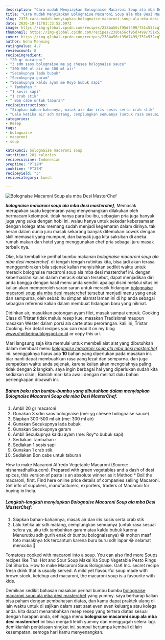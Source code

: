 ```yaml
---
description: "Cara mudah Menyiapkan Bolognaise Macaroni Soup ala mba Desi MasterChef Lezat"
title: "Cara mudah Menyiapkan Bolognaise Macaroni Soup ala mba Desi MasterChef Lezat"
slug: 2373-cara-mudah-menyiapkan-bolognaise-macaroni-soup-ala-mba-desi-masterchef-lezat
date: 2020-10-11T01:33:52.597Z
image: https://img-global.cpcdn.com/recipes/238ba56cf95d7499/751x532cq70/bolognaise-macaroni-soup-ala-mba-desi-masterchef-foto-resep-utama.jpg
thumbnail: https://img-global.cpcdn.com/recipes/238ba56cf95d7499/751x532cq70/bolognaise-macaroni-soup-ala-mba-desi-masterchef-foto-resep-utama.jpg
cover: https://img-global.cpcdn.com/recipes/238ba56cf95d7499/751x532cq70/bolognaise-macaroni-soup-ala-mba-desi-masterchef-foto-resep-utama.jpg
author: Edna Manning
ratingvalue: 4.7
reviewcount: 8
recipeingredient:
- "20 gr macaroni"
- "3 sdm saos bolognaise me yg chesee bolognaise sauce"
- "300-500 ml air me 300 ml air"
- "Secukupnya lada bubuk"
- "Secukupnya garam"
- "Secukupnya kaldu ayam me Royo bubuk sapi"
- " Tambahan "
- "1 sosis sapi"
- "1 crab stik"
- " Bon cabe untuk taburan"
recipeinstructions:
- "Siapkan bahan-bahannya, masak air dan iris sosis serta crab stik"
- "Lalu ketika air sdh matang, cemplungkan semuanya (untuk rasa sesuai selera ya, aku tdk tambahkan garam atau kaldu bubuk karena Menurutku sdh gurih enak dr bumbu bolognaisenya) 😁 mohon maaf foto masaknya tdk tercantum karena buru buru sdh lapar 😂 selamat mencoba 🥳"
categories:
- Resep
tags:
- bolognaise
- macaroni
- soup

katakunci: bolognaise macaroni soup 
nutrition: 281 calories
recipecuisine: Indonesian
preptime: "PT12M"
cooktime: "PT37M"
recipeyield: "3"
recipecategory: Lunch

---
```



![Bolognaise Macaroni Soup ala mba Desi MasterChef](https://img-global.cpcdn.com/recipes/238ba56cf95d7499/751x532cq70/bolognaise-macaroni-soup-ala-mba-desi-masterchef-foto-resep-utama.jpg)

<b><i>bolognaise macaroni soup ala mba desi masterchef</i></b>, Memasak merupakan suatu kegemaran yang menyenangkan dilakukan oleh bermacam kelompok. tidak hanya para ibu ibu, sebagian pria juga banyak juga yang suka dengan hobi ini. walau hanya untuk sekedar kebersamaan dengan kolega atau memang sudah menjadi kegemaran dalam dirinya. tak heran dalam dunia juru masak sekarang banyak ditemukan cowok dengan skill memasak yang mumpuni, dan banyak juga kita saksikan di aneka rumah makan dan hotel yang menggunakan chef pria sebagai juru masak terbaik nya.

Oke, kita kembali ke perihal bumbu makanan <i>bolognaise macaroni soup ala mba desi masterchef</i>. di tengah tengah rutinitas kita, bisa jadi akan terasa menggembirakan bila sejenak kalian menyisihkan sedikit waktu untuk meracik bolognaise macaroni soup ala mba desi masterchef ini. dengan keberhasilan kalian dalam meracik olahan tersebut, dapat menjadikan diri anda bangga dengan hasil menu anda sendiri. apalagi disini melalui situs ini kalian akan memperoleh saran saran untuk meracik hidangan <u>bolognaise macaroni soup ala mba desi masterchef</u> tersebut menjadi menu yang enak dan sempurna, oleh sebab itu simpan alamat laman ini di hp anda sebagai sebagian referensi kalian dalam membuat hidangan baru yang nikmat.

Didihkan air, masukkan potongan ayam filet, masak sampai empuk. Cooking Class di Tristar tidak melulu resep kue, masakan Tradisional maupun masakan Wester dalam porsi ala carte atau perorangan. kali ini, Tristar Cooking. For detail recipes you can read it on my blog www.shntkerina.blogspot.co.id or copy this url.


Mari langsung saja kita memulai untuk membeli alat alat yang dibutuhkan dalam membuat menu <u><i>bolognaise macaroni soup ala mba desi masterchef</i></u> ini. seenggaknya harus ada <b>10</b> bahan yang diperlukan pada masakan ini. biar nanti dapat membuahkan rasa yang lezat dan sempurna. dan juga sempatkan waktu anda sejenak, karena kalian akan mengolahnya paling tidak dengan <b>2</b> langkah. saya ingin berbagai hal yang diperlukan sudah kita sediakan disini, Baiklah mari kita awali dengan melihat dulu bahan perlengkapan dibawah ini.

<!--inarticleads1-->

##### Bahan baku dan bumbu-bumbu yang dibutuhkan dalam menyiapkan Bolognaise Macaroni Soup ala mba Desi MasterChef:

1. Ambil 20 gr macaroni
1. Gunakan 3 sdm saos bolognaise (me: yg chesee bolognaise sauce)
1. Siapkan 300-500 ml air (me: 300 ml air)
1. Gunakan Secukupnya lada bubuk
1. Gunakan Secukupnya garam
1. Ambil Secukupnya kaldu ayam (me: Roy*o bubuk sapi)
1. Sediakan  Tambahan :
1. Sediakan 1 sosis sapi
1. Gunakan 1 crab stik
1. Sediakan  Bon cabe untuk taburan


How to make Macaroni Alfredo  Vegetable Macaroni (Source: nishamadhulika.com). Prepared with green vegetables and a dash of desi spices, this version of pasta is an absolute winner as it Method * Boil the macaroni, first. Find here online price details of companies selling Macaroni. Get info of suppliers, manufacturers, exporters, traders of Macaroni for buying in India. 

<!--inarticleads2-->

##### Langkah-langkah menyiapkan Bolognaise Macaroni Soup ala mba Desi MasterChef:

1. Siapkan bahan-bahannya, masak air dan iris sosis serta crab stik
1. Lalu ketika air sdh matang, cemplungkan semuanya (untuk rasa sesuai selera ya, aku tdk tambahkan garam atau kaldu bubuk karena Menurutku sdh gurih enak dr bumbu bolognaisenya) 😁 mohon maaf foto masaknya tdk tercantum karena buru buru sdh lapar 😂 selamat mencoba 🥳


Tomatoes cooked with macaroni into a soup. You can also find more Soups recipes like Thai Hot and Sour Soup Makai Ka Soup Vegetable Pesto Rings Dal Shorba. How to make Macaroni Saus Bolognaise. OaK Inc. secret recipe fresh drink that is usually served. A mild yet flavourful soup made with brown stock, ketchup and macaroni, the macaroni soup is a favourite with kids. 

Demikian sedikit bahasan masakan perihal bumbu bumbu <u>bolognaise macaroni soup ala mba desi masterchef</u> yang yummy. saya berharap kalian bisa paham dengan pembahasan diatas, dan kamu dapat praktek ulang di lain waktu untuk di sajikan dalam saat saat even even keluarga atau kolega anda. kita dapat menambahkan resep resep yang tertera diatas sesuai dengan harapan anda, sehingga menu <b>bolognaise macaroni soup ala mba desi masterchef</b> ini bisa menjadi lebih yummy dan menggugah selera lagi. demikianlah penjelasan singkat ini, sampai berjumpa kembali di lain kesempatan. semoga hari kamu menyenangkan.
